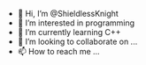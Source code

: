 - 👋 Hi, I’m @ShieldlessKnight
- 👀 I’m interested in programming
- 🌱 I’m currently learning C++
- 💞️ I’m looking to collaborate on ...
- 📫 How to reach me ...

<!---
jokrx77/jokrx77 is a ✨ special ✨ repository because its `README.md` (this file) appears on your GitHub profile.
You can click the Preview link to take a look at your changes.
--->
